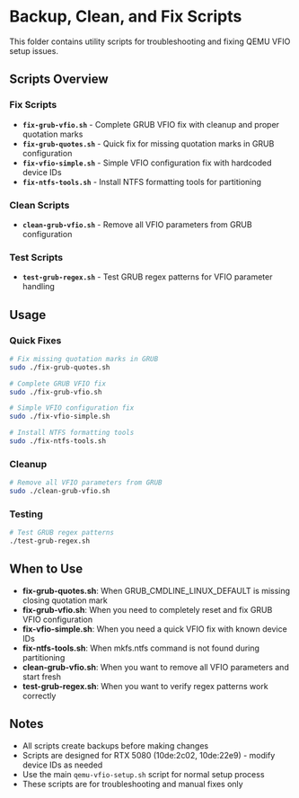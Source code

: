 # Backup, Clean, and Fix Scripts

This folder contains utility scripts for troubleshooting and fixing QEMU VFIO setup issues.

## Scripts Overview

### Fix Scripts
- **`fix-grub-vfio.sh`** - Complete GRUB VFIO fix with cleanup and proper quotation marks
- **`fix-grub-quotes.sh`** - Quick fix for missing quotation marks in GRUB configuration
- **`fix-vfio-simple.sh`** - Simple VFIO configuration fix with hardcoded device IDs
- **`fix-ntfs-tools.sh`** - Install NTFS formatting tools for partitioning

### Clean Scripts
- **`clean-grub-vfio.sh`** - Remove all VFIO parameters from GRUB configuration

### Test Scripts
- **`test-grub-regex.sh`** - Test GRUB regex patterns for VFIO parameter handling

## Usage

### Quick Fixes
```bash
# Fix missing quotation marks in GRUB
sudo ./fix-grub-quotes.sh

# Complete GRUB VFIO fix
sudo ./fix-grub-vfio.sh

# Simple VFIO configuration fix
sudo ./fix-vfio-simple.sh

# Install NTFS formatting tools
sudo ./fix-ntfs-tools.sh
```

### Cleanup
```bash
# Remove all VFIO parameters from GRUB
sudo ./clean-grub-vfio.sh
```

### Testing
```bash
# Test GRUB regex patterns
./test-grub-regex.sh
```

## When to Use

- **fix-grub-quotes.sh**: When GRUB_CMDLINE_LINUX_DEFAULT is missing closing quotation mark
- **fix-grub-vfio.sh**: When you need to completely reset and fix GRUB VFIO configuration
- **fix-vfio-simple.sh**: When you need a quick VFIO fix with known device IDs
- **fix-ntfs-tools.sh**: When mkfs.ntfs command is not found during partitioning
- **clean-grub-vfio.sh**: When you want to remove all VFIO parameters and start fresh
- **test-grub-regex.sh**: When you want to verify regex patterns work correctly

## Notes

- All scripts create backups before making changes
- Scripts are designed for RTX 5080 (10de:2c02, 10de:22e9) - modify device IDs as needed
- Use the main `qemu-vfio-setup.sh` script for normal setup process
- These scripts are for troubleshooting and manual fixes only


